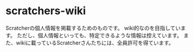 # scratchers-wiki

Scratcherの個人情報を掲載するためのものです。
wiki的なのを目指しています。
ただし、個人情報といっても、特定できるような情報は控えています。
また、wikiに載っているScratcherさんたちには、全員許可を得ています。
